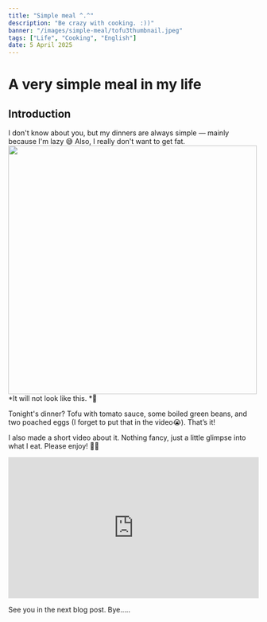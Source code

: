 ```yaml
---
title: "Simple meal ^.^"
description: "Be crazy with cooking. :))"
banner: "/images/simple-meal/tofu3thumbnail.jpeg"
tags: ["Life", "Cooking", "English"]
date: 5 April 2025
---
```


# A very simple meal in my life

## Introduction

I don't know about you, but my dinners are always simple — mainly because I'm lazy 😅
Also, I really don't want to get fat.
<img src="/images/simple-meal/tofu3thumbnail.jpeg" width="500">
*It will not look like this. *🤣

Tonight's dinner?
Tofu with tomato sauce, some boiled green beans, and two poached eggs (I forget to put that in the video😭). That’s it!

I also made a short video about it. Nothing fancy, just a little glimpse into what I eat.
Please enjoy! 🎥🍴

<div style="position: relative; padding-bottom: 56.25%; height: 0; overflow: hidden;">
    <iframe src="https://www.youtube.com/embed/7GfyYN6bbEg" frameborder="0" allowfullscreen style="position: absolute; top: 0; left: 0; width: 100%; height: 100%;"></iframe>
</div>


See you in the next blog post.
Bye.....